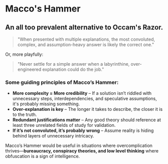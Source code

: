 # Macco's Hammer
An all too prevalent alternative to Occam's Razor. 
---
> "When presented with multiple explanations, the most convoluted, complex, and assumption-heavy answer is likely the correct one."

Or, more playfully:  

> "Never settle for a simple answer when a labyrinthine, over-engineered explanation could do the job."

### Some guiding principles of **Macco’s Hammer**:

- **More complexity = More credibility** – If a solution isn’t riddled with unnecessary steps, interdependencies, and speculative assumptions, it's probably missing something.
- **Over-explanation is key** – The longer it takes to describe, the closer it is to the truth.
- **Redundant justifications matter** – Any good theory should reference at least three unrelated fields of study for validation.
- **If it’s not convoluted, it’s probably wrong** – Assume reality is hiding behind layers of unnecessary intricacy.

Macco’s Hammer would be useful in situations where overcomplication thrives—**bureaucracy, conspiracy theories, and low level thinking** where obfuscation is a sign of intelligence.
